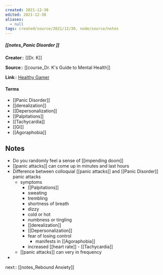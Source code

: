```yaml
---
created: 2021-12-30 
edited: 2021-12-30
aliases:
  - null
tags: created/source/2021/12/30, node/source/notes
---
```


##### [[notes_Panic Disorder ]]
**Creator**:: [[Dr. K]]
 
**Source**:: [[course_Dr. K's Guide to Mental Health]]

**Link**:: [Healthy Gamer](https://coaching.healthygamer.gg/guide/lessons/panic-disorder)

#### Terms
- [[Panic Disorder]]
- [[derealization]]
- [[Depersonalization]]
- [[Palpitations]]
- [[Tachycardia]]
- [[GI]]
- [[Agoraphobia]]

## Notes
- Do you randomly feel a sense of [[impending doom]]
- [[panic attacks]] can come up in minutes and last hours
- Difference between colloquial [[panic attacks]] and [[Panic Disorder]] panic attacks
	- symptoms
		- [[Palpitations]]
		- sweating
		- trembling
		- shortness of breath
		- dizzy 
		- cold or hot
		- numbness or tingling
		- [[derealization]]
		- [[Depersonalization]]
		- fear of losing control
			- manifests in [[Agoraphobia]]
		- increased [[heart rate]] - [[Tachycardia]]
	- [[panic attacks]] can very in frequency
-  

next:: [[notes_Rebound Anxiety]]